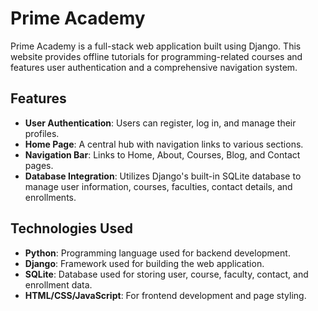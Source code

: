 # Prime Academy

Prime Academy is a full-stack web application built using Django. This website provides offline tutorials for programming-related courses and features user authentication and a comprehensive navigation system. 

## Features

- **User Authentication**: Users can register, log in, and manage their profiles.
- **Home Page**: A central hub with navigation links to various sections.
- **Navigation Bar**: Links to Home, About, Courses, Blog, and Contact pages.
- **Database Integration**: Utilizes Django's built-in SQLite database to manage user information, courses, faculties, contact details, and enrollments.

## Technologies Used

- **Python**: Programming language used for backend development.
- **Django**: Framework used for building the web application.
- **SQLite**: Database used for storing user, course, faculty, contact, and enrollment data.
- **HTML/CSS/JavaScript**: For frontend development and page styling.
